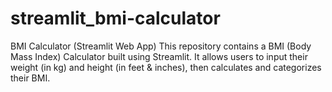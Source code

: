 # streamlit_bmi-calculator
BMI Calculator (Streamlit Web App) This repository contains a BMI (Body Mass Index) Calculator built using Streamlit. It allows users to input their weight (in kg) and height (in feet &amp; inches), then calculates and categorizes their BMI.
